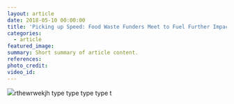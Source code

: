 ```yaml
---
layout: article
date: 2018-05-10 00:00:00
title: 'Picking up Speed: Food Waste Funders Meet to Fuel Further Impact'
categories:
  - article
featured_image:
summary: Short summary of article content.
references:
photo_credit:
video_id:
---
```


![](/uploads/cochran-hs-web.jpg)rthewrwekjh type type type type t